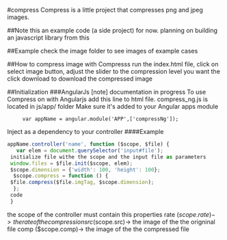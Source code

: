 #compress
Compress is a little project that compresses png and jpeg images.

##Note
this an example code (a side project) for now. planning on building an javascript library from this


##Example
check the image folder to see images of example cases

##How to compress image with Compresss
 run the index.html file, click on select image button, adjust the slider to the compression level you want
 the click download to download the compressed image

##Initialization
###AngularJs
[note] documentation in progress
To use Compress on with Angularjs add this line to html file.
        <script src="path/to/compress_ng.js"></script>
compress_ng.js is located in js/app/ folder
Make sure it's added to your Angular apps module

         var appName = angular.module('APP',['compressNg']);

Inject as a dependency to your controller
####Example
```javascript
appName.controller('name', function ($scope, $file) {
   var elem = document.querySelector('input#file');
 initialize file withe the scope and the input file as parameters
 window.files = $file.init($scope, elem);
 $scope.dimension = {'width': 100, 'height': 100};
  $scope.compress = function () {
 $file.compress($file.imgTag, $scope.dimension);
  };
 code
 }
 ```

the scope of the controller must contain this properties
    rate ($scope.rate)-> the rate of the compression
    src ($scope.src)-> the image of the the origninal file
    comp ($scope.comp)-> the image of the the compressed file
